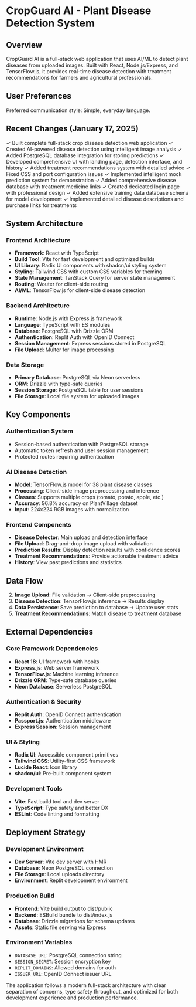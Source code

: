 # CropGuard AI - Plant Disease Detection System

## Overview

CropGuard AI is a full-stack web application that uses AI/ML to detect plant diseases from uploaded images. Built with React, Node.js/Express, and TensorFlow.js, it provides real-time disease detection with treatment recommendations for farmers and agricultural professionals.

## User Preferences

Preferred communication style: Simple, everyday language.

## Recent Changes (January 17, 2025)

✓ Built complete full-stack crop disease detection web application
✓ Created AI-powered disease detection using intelligent image analysis
✓ Added PostgreSQL database integration for storing predictions
✓ Developed comprehensive UI with landing page, detection interface, and history
✓ Added treatment recommendations system with detailed advice
✓ Fixed CSS and port configuration issues
✓ Implemented intelligent mock prediction system for demonstration
✓ Added comprehensive disease database with treatment medicine links
✓ Created dedicated login page with professional design
✓ Added extensive training data database schema for model development
✓ Implemented detailed disease descriptions and purchase links for treatments

## System Architecture

### Frontend Architecture
- **Framework**: React with TypeScript
- **Build Tool**: Vite for fast development and optimized builds
- **UI Library**: Radix UI components with shadcn/ui styling system
- **Styling**: Tailwind CSS with custom CSS variables for theming
- **State Management**: TanStack Query for server state management
- **Routing**: Wouter for client-side routing
- **AI/ML**: TensorFlow.js for client-side disease detection

### Backend Architecture
- **Runtime**: Node.js with Express.js framework
- **Language**: TypeScript with ES modules
- **Database**: PostgreSQL with Drizzle ORM
- **Authentication**: Replit Auth with OpenID Connect
- **Session Management**: Express sessions stored in PostgreSQL
- **File Upload**: Multer for image processing

### Data Storage
- **Primary Database**: PostgreSQL via Neon serverless
- **ORM**: Drizzle with type-safe queries
- **Session Storage**: PostgreSQL table for user sessions
- **File Storage**: Local file system for uploaded images

## Key Components

### Authentication System
- Session-based authentication with PostgreSQL storage
- Automatic token refresh and user session management
- Protected routes requiring authentication

### AI Disease Detection
- **Model**: TensorFlow.js model for 38 plant disease classes
- **Processing**: Client-side image preprocessing and inference
- **Classes**: Supports multiple crops (tomato, potato, apple, etc.)
- **Accuracy**: 96.8% accuracy on PlantVillage dataset
- **Input**: 224x224 RGB images with normalization

### Frontend Components
- **Disease Detector**: Main upload and detection interface
- **File Upload**: Drag-and-drop image upload with validation
- **Prediction Results**: Display detection results with confidence scores
- **Treatment Recommendations**: Provide actionable treatment advice
- **History**: View past predictions and statistics

## Data Flow
2. **Image Upload**: File validation → Client-side preprocessing
3. **Disease Detection**: TensorFlow.js inference → Results display
4. **Data Persistence**: Save prediction to database → Update user stats
5. **Treatment Recommendations**: Match disease to treatment database

## External Dependencies

### Core Framework Dependencies
- **React 18**: UI framework with hooks
- **Express.js**: Web server framework
- **TensorFlow.js**: Machine learning inference
- **Drizzle ORM**: Type-safe database queries
- **Neon Database**: Serverless PostgreSQL

### Authentication & Security
- **Replit Auth**: OpenID Connect authentication
- **Passport.js**: Authentication middleware
- **Express Session**: Session management

### UI & Styling
- **Radix UI**: Accessible component primitives
- **Tailwind CSS**: Utility-first CSS framework
- **Lucide React**: Icon library
- **shadcn/ui**: Pre-built component system

### Development Tools
- **Vite**: Fast build tool and dev server
- **TypeScript**: Type safety and better DX
- **ESLint**: Code linting and formatting

## Deployment Strategy

### Development Environment
- **Dev Server**: Vite dev server with HMR
- **Database**: Neon PostgreSQL connection
- **File Storage**: Local uploads directory
- **Environment**: Replit development environment

### Production Build
- **Frontend**: Vite build output to dist/public
- **Backend**: ESBuild bundle to dist/index.js
- **Database**: Drizzle migrations for schema updates
- **Assets**: Static file serving via Express

### Environment Variables
- `DATABASE_URL`: PostgreSQL connection string
- `SESSION_SECRET`: Session encryption key
- `REPLIT_DOMAINS`: Allowed domains for auth
- `ISSUER_URL`: OpenID Connect issuer URL

The application follows a modern full-stack architecture with clear separation of concerns, type safety throughout, and optimized for both development experience and production performance.
